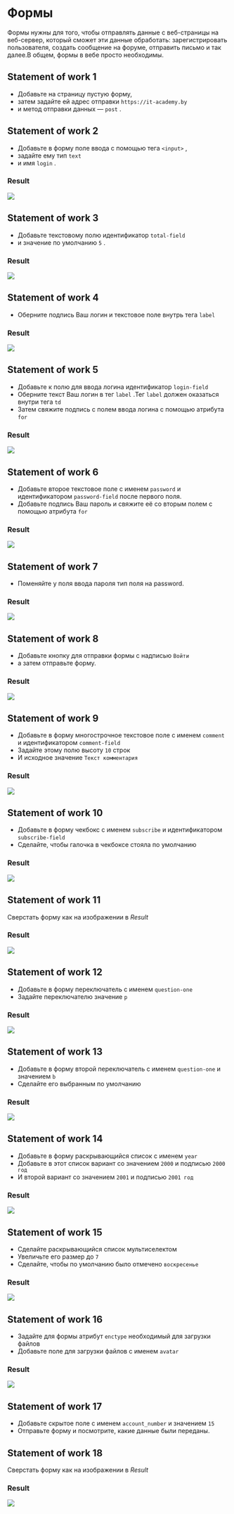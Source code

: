 # Формы
Формы нужны для того, чтобы отправлять данные с веб-страницы на веб-сервер, который сможет эти данные обработать: зарегистрировать пользователя, создать сообщение на форуме, отправить письмо и так далее.В общем, формы в вебе просто необходимы.

## Statement of work 1

* Добавьте на страницу пустую форму, 
* затем задайте ей адрес отправки `https://it-academy.by` 
* и метод отправки данных — `post` .

## Statement of work 2

* Добавьте в форму поле ввода с помощью тега `<input>` , 
* задайте ему тип `text` 
* и имя `login` .

### Result

![](technical-specification-images/task2.png)

## Statement of work 3

* Добавьте текстовому полю идентификатор `total-field` 
* и значение по умолчанию `5` .

### Result

![](technical-specification-images/task3.png)

## Statement of work 4

* Оберните подпись Ваш логин и текстовое поле внутрь тега `label` 

### Result

![](technical-specification-images/task4.png)

## Statement of work 5

* Добавьте к полю для ввода логина идентификатор `login-field` 
* Оберните текст Ваш логин в тег `label` .Тег `label` должен оказаться внутри тега `td` 
* Затем свяжите подпись с полем ввода логина с помощью атрибута `for` 

### Result

![](technical-specification-images/task5.png)

## Statement of work 6

* Добавьте второе текстовое поле с именем `password` и идентификатором `password-field` после первого поля.
* Добавьте подпись Ваш пароль и свяжите её со вторым полем с помощью атрибута `for` 

### Result

![](technical-specification-images/task6.png)

## Statement of work 7

* Поменяйте у поля ввода пароля тип поля на password.

### Result

![](technical-specification-images/task7.png)

## Statement of work 8

* Добавьте кнопку для отправки формы с надписью `Войти` 
* а затем отправьте форму.

### Result

![](technical-specification-images/task8.png)

## Statement of work 9

* Добавьте в форму многострочное текстовое поле с именем `comment` и идентификатором `comment-field` 
* Задайте этому полю высоту `10` строк
* И исходное значение `Текст комментария` 

### Result

![](technical-specification-images/task9.png)

## Statement of work 10

* Добавьте в форму чекбокс с именем `subscribe` и идентификатором `subscribe-field` 
* Сделайте, чтобы галочка в чекбоксе стояла по умолчанию

### Result

![](technical-specification-images/task10.png)

## Statement of work 11

Сверстать форму как на изображении в *Result*

### Result

![](technical-specification-images/task11.png)

## Statement of work 12

* Добавьте в форму переключатель с именем `question-one` 
* Задайте переключателю значение `p` 

### Result

![](technical-specification-images/task12.png)

## Statement of work 13

* Добавьте в форму второй переключатель с именем `question-one` и значением `b` 
* Сделайте его выбранным по умолчанию

### Result

![](technical-specification-images/task13.png)

## Statement of work 14

* Добавьте в форму раскрывающийся список с именем `year` 
* Добавьте в этот список вариант со значением `2000` и подписью `2000 год` 
* И второй вариант со значением `2001` и подписью `2001 год` 

### Result

![](technical-specification-images/task14.png)

## Statement of work 15

* Сделайте раскрывающийся список мультиселектом
* Увеличьте его размер до `7` 
* Сделайте, чтобы по умолчанию было отмечено `воскресенье` 

### Result

![](technical-specification-images/task15.png)

## Statement of work 16

* Задайте для формы атрибут `enctype` необходимый для загрузки файлов
* Добавьте поле для загрузки файлов с именем `avatar` 

### Result

![](technical-specification-images/task16.png)

## Statement of work 17

* Добавьте скрытое поле с именем `account_number` и значением `15` 
* Отправьте форму и посмотрите, какие данные были переданы.

## Statement of work 18

Сверстать форму как на изображении в *Result*

### Result

![](technical-specification-images/task18.png)

